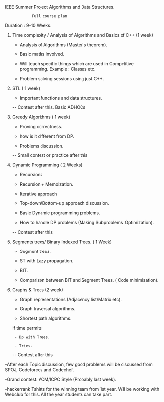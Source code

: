IEEE Summer Project Algorithms and Data Structures.

				Full course plan

Duration : 9-10 Weeks.

1) Time complexity / Analysis of Algorithms and Basics of C++ (1 week)
	
	- Analysis of Algorithms (Master's theorem).
	
	- Basic maths involved.
	
	- Will teach specific things which are used in Competitive programming. Example : Classes etc.
	
	- Problem solving sessions using just C++.


2) STL ( 1 week) 

	- Important functions and data structures.	
	

	-- Contest after this. Basic ADHOCs



3) Greedy Algorithms ( 1 week)
	
	- Proving correctness.
	
	- how is it different from DP.
	
	- Problems discussion. 

	
	-- Small contest or practice after this


4) Dynamic Programming ( 2 Weeks)
	
	- Recursions
	
	- Recursion + Memoization.
	
	- Iterative approach

	- Top-down/Bottom-up approach discussion.	

	- Basic Dynamic programming problems.

	- How to handle DP problems (Making Subproblems, Optimization).


	-- Contest after this


5) Segments trees/ Binary Indexed Trees. ( 1 Week)

	- Segment trees.

	- ST with Lazy propagation.

	- BIT.

	- Comparison between BIT and Segment Trees. ( Code minimisation).


6) Graphs & Trees (2 week)

	- Graph representations (Adjacency list/Matrix etc).

	- Graph traversal algorithms.

	- Shortest path algorithms. 

	If time permits 

		- Dp with Trees.

		- Tries.


	-- Contest after this


-After each Topic discussion, few good problems will be discussed from SPOJ, Codeforces and Codechef.


-Grand contest. ACM/ICPC Style (Probably last week).

-hackerrank Tshirts for the winning team from 1st year. Will be working with Webclub for this. All the year students can take part.

